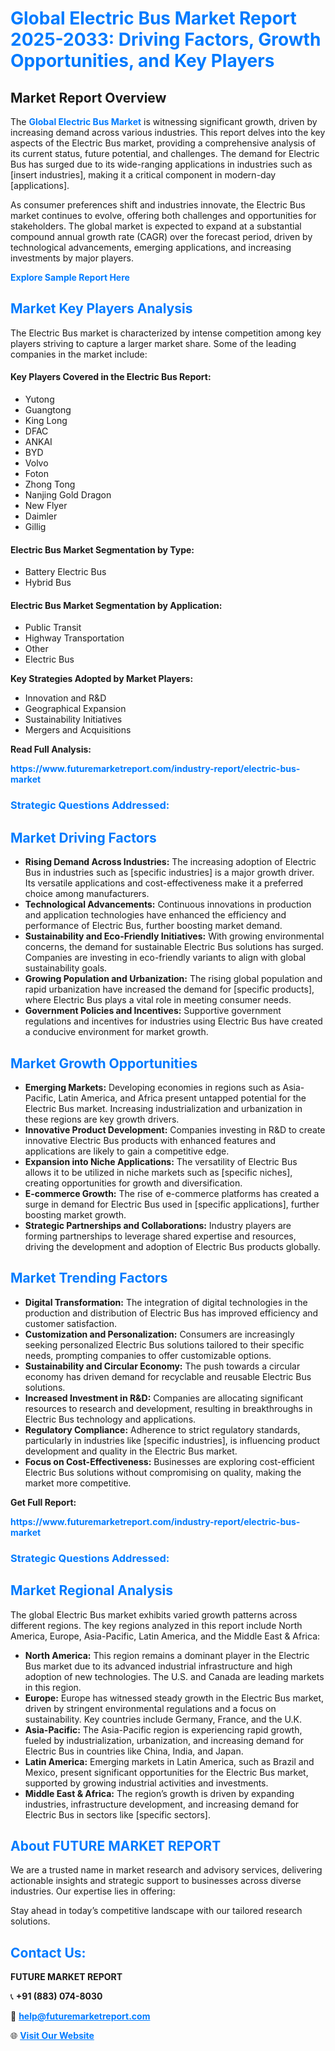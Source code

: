 <h1 style="color: #007BFF;">Global Electric Bus Market Report 2025-2033: Driving Factors, Growth Opportunities, and Key Players</h1>

<section id="overview">
<h2>Market Report Overview</h2>
<p>The <a href="https://www.futuremarketreport.com/industry-report/electric-bus-market" style="color: #007BFF; text-decoration: none;"><strong>Global Electric Bus Market</strong></a> is witnessing significant growth, driven by increasing demand across various industries. This report delves into the key aspects of the Electric Bus market, providing a comprehensive analysis of its current status, future potential, and challenges. The demand for Electric Bus has surged due to its wide-ranging applications in industries such as [insert industries], making it a critical component in modern-day [applications].</p>
<p>As consumer preferences shift and industries innovate, the Electric Bus market continues to evolve, offering both challenges and opportunities for stakeholders. The global market is expected to expand at a substantial compound annual growth rate (CAGR) over the forecast period, driven by technological advancements, emerging applications, and increasing investments by major players.</p>
</section>

<section id="overview">
<p><a href="https://www.futuremarketreport.com/request-sample/reportId=120075" style="color: #007BFF; text-decoration: none;"><strong>Explore Sample Report Here</strong></a></p>
</section>

<section id="key-players">
<h2 style="color: #007BFF;">Market Key Players Analysis</h2>
<p>The Electric Bus market is characterized by intense competition among key players striving to capture a larger market share. Some of the leading companies in the market include:</p>
<h4>Key Players Covered in the Electric Bus Report:</h4>
<ul><li>Yutong</li><li>Guangtong</li><li>King Long</li><li>DFAC</li><li>ANKAI</li><li>BYD</li><li>Volvo</li><li>Foton</li><li>Zhong Tong</li><li>Nanjing Gold Dragon</li><li>New Flyer</li><li>Daimler</li><li>Gillig</li></ul>
<h4>Electric Bus Market Segmentation by Type:</h4>
<ul><li>Battery Electric Bus</li><li>Hybrid Bus</li></ul>

<h4>Electric Bus Market Segmentation by Application:</h4>
<ul><li>Public Transit</li><li>Highway Transportation</li><li>Other</li><li>Electric Bus</li></ul>
<p><strong>Key Strategies Adopted by Market Players:</strong></p>
<ul>
<li>Innovation and R&D</li>
<li>Geographical Expansion</li>
<li>Sustainability Initiatives</li>
<li>Mergers and Acquisitions</li>
</ul>
</section>

<section>
<p><strong>Read Full Analysis: </strong></p><a href="https://www.futuremarketreport.com/industry-report/electric-bus-market" style="color: #007BFF; text-decoration: none;"><strong>https://www.futuremarketreport.com/industry-report/electric-bus-market</strong></a>
<h3 style="color: #007BFF;">Strategic Questions Addressed:</h3>
</section>

<section id="driving-factors">
<h2 style="color: #007BFF;">Market Driving Factors</h2>
<ul>
<li><strong>Rising Demand Across Industries:</strong> The increasing adoption of Electric Bus in industries such as [specific industries] is a major growth driver. Its versatile applications and cost-effectiveness make it a preferred choice among manufacturers.</li>
<li><strong>Technological Advancements:</strong> Continuous innovations in production and application technologies have enhanced the efficiency and performance of Electric Bus, further boosting market demand.</li>
<li><strong>Sustainability and Eco-Friendly Initiatives:</strong> With growing environmental concerns, the demand for sustainable Electric Bus solutions has surged. Companies are investing in eco-friendly variants to align with global sustainability goals.</li>
<li><strong>Growing Population and Urbanization:</strong> The rising global population and rapid urbanization have increased the demand for [specific products], where Electric Bus plays a vital role in meeting consumer needs.</li>
<li><strong>Government Policies and Incentives:</strong> Supportive government regulations and incentives for industries using Electric Bus have created a conducive environment for market growth.</li>
</ul>
</section>

<section id="growth-opportunities">
<h2 style="color: #007BFF;">Market Growth Opportunities</h2>
<ul>
<li><strong>Emerging Markets:</strong> Developing economies in regions such as Asia-Pacific, Latin America, and Africa present untapped potential for the Electric Bus market. Increasing industrialization and urbanization in these regions are key growth drivers.</li>
<li><strong>Innovative Product Development:</strong> Companies investing in R&D to create innovative Electric Bus products with enhanced features and applications are likely to gain a competitive edge.</li>
<li><strong>Expansion into Niche Applications:</strong> The versatility of Electric Bus allows it to be utilized in niche markets such as [specific niches], creating opportunities for growth and diversification.</li>
<li><strong>E-commerce Growth:</strong> The rise of e-commerce platforms has created a surge in demand for Electric Bus used in [specific applications], further boosting market growth.</li>
<li><strong>Strategic Partnerships and Collaborations:</strong> Industry players are forming partnerships to leverage shared expertise and resources, driving the development and adoption of Electric Bus products globally.</li>
</ul>
</section>

<section id="trending-factors">
<h2 style="color: #007BFF;">Market Trending Factors</h2>
<ul>
<li><strong>Digital Transformation:</strong> The integration of digital technologies in the production and distribution of Electric Bus has improved efficiency and customer satisfaction.</li>
<li><strong>Customization and Personalization:</strong> Consumers are increasingly seeking personalized Electric Bus solutions tailored to their specific needs, prompting companies to offer customizable options.</li>
<li><strong>Sustainability and Circular Economy:</strong> The push towards a circular economy has driven demand for recyclable and reusable Electric Bus solutions.</li>
<li><strong>Increased Investment in R&D:</strong> Companies are allocating significant resources to research and development, resulting in breakthroughs in Electric Bus technology and applications.</li>
<li><strong>Regulatory Compliance:</strong> Adherence to strict regulatory standards, particularly in industries like [specific industries], is influencing product development and quality in the Electric Bus market.</li>
<li><strong>Focus on Cost-Effectiveness:</strong> Businesses are exploring cost-efficient Electric Bus solutions without compromising on quality, making the market more competitive.</li>
</ul>
</section>

<section>
<p><strong>Get Full Report: </strong></p><a href="https://www.futuremarketreport.com/industry-report/electric-bus-market" style="color: #007BFF; text-decoration: none;"><strong>https://www.futuremarketreport.com/industry-report/electric-bus-market</strong></a>
<h3 style="color: #007BFF;">Strategic Questions Addressed:</h3>
</section>


<section id="regional-analysis">
<h2 style="color: #007BFF;">Market Regional Analysis</h2>
<p>The global Electric Bus market exhibits varied growth patterns across different regions. The key regions analyzed in this report include North America, Europe, Asia-Pacific, Latin America, and the Middle East & Africa:</p>
<ul>
<li><strong>North America:</strong> This region remains a dominant player in the Electric Bus market due to its advanced industrial infrastructure and high adoption of new technologies. The U.S. and Canada are leading markets in this region.</li>
<li><strong>Europe:</strong> Europe has witnessed steady growth in the Electric Bus market, driven by stringent environmental regulations and a focus on sustainability. Key countries include Germany, France, and the U.K.</li>
<li><strong>Asia-Pacific:</strong> The Asia-Pacific region is experiencing rapid growth, fueled by industrialization, urbanization, and increasing demand for Electric Bus in countries like China, India, and Japan.</li>
<li><strong>Latin America:</strong> Emerging markets in Latin America, such as Brazil and Mexico, present significant opportunities for the Electric Bus market, supported by growing industrial activities and investments.</li>
<li><strong>Middle East & Africa:</strong> The region’s growth is driven by expanding industries, infrastructure development, and increasing demand for Electric Bus in sectors like [specific sectors].</li>
</ul>
</section>

<footer>
<h2 style="color: #007BFF;">About FUTURE MARKET REPORT</h2>
<p>We are a trusted name in market research and advisory services, delivering actionable insights and strategic support to businesses across diverse industries. Our expertise lies in offering:</p>

<p>Stay ahead in today’s competitive landscape with our tailored research solutions.</p>

<h2 style="color: #007BFF;">Contact Us:</h2>
<p><strong>FUTURE MARKET REPORT</strong></p>
<p>📞 <strong>+91 (883) 074-8030</strong></p>
<p>📧 <strong><a href="mailto:help@futuremarketreport.com" style="color: #007BFF;">help@futuremarketreport.com</a></strong></p>
<p>🌐 <strong><a href="https://www.futuremarketreport.com/" style="color: #007BFF;">Visit Our Website</a></strong></p>
</footer>